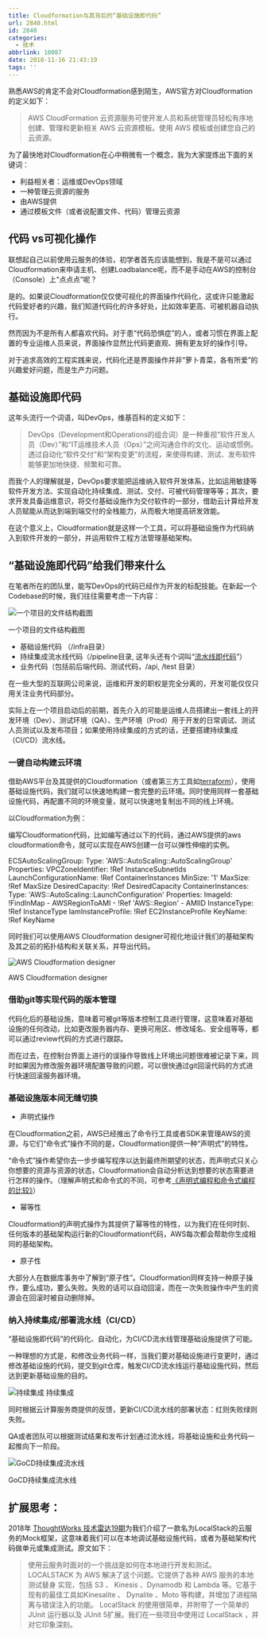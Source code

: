 ```yaml
---
title: Cloudformation与其背后的“基础设施即代码”
url: 2840.html
id: 2840
categories:
  - 技术
abbrlink: 10087
date: 2018-11-16 21:43:19
tags: ''
---
```


熟悉AWS的肯定不会对Cloudformation感到陌生，AWS官方对Cloudformation的定义如下：

> AWS CloudFormation 云资源服务可使开发人员和系统管理员轻松有序地创建、管理和更新相关 AWS 云资源模板。使用 AWS 模板或创建您自己的云资源。

为了最快地对Cloudformation在心中稍微有一个概念，我为大家提炼出下面的关键词：

*   利益相关者：运维或DevOps领域
*   一种管理云资源的服务
*   由AWS提供
*   通过模板文件（或者说配置文件、代码）管理云资源

代码 vs可视化操作
----------

联想起自己以前使用云服务的体验，初学者首先应该能想到，我是不是可以通过Cloudformation来申请主机、创建Loadbalance呢，而不是手动在AWS的控制台（Console）上“点点点”呢？

是的。如果说Cloudformation仅仅使可视化的界面操作代码化，这或许只能激起代码爱好者的兴趣，我们知道代码化的许多好处，比如效率更高、可被机器自动执行。

然而因为不是所有人都喜欢代码。对于患“代码恐惧症”的人，或者习惯在界面上配置的专业运维人员来说，界面操作显然比代码更直观、拥有更友好的操作引导。

对于追求高效的工程实践来说，代码化还是界面操作并非“萝卜青菜，各有所爱”的兴趣爱好问题，而是生产力问题。

基础设施即代码
-------

这年头流行一个词语，叫DevOps，维基百科的定义如下：

> DevOps（Development和Operations的组合词）是一种重视“软件开发人员（Dev）”和“IT运维技术人员（Ops）”之间沟通合作的文化、运动或惯例。透过自动化“软件交付”和“架构变更”的流程，来使得构建、测试、发布软件能够更加地快捷、频繁和可靠。

而我个人的理解就是，DevOps要求能把运维纳入软件开发体系，比如运用敏捷等软件开发方法、实现自动化持续集成、测试、交付、可被代码管理等等；其次，要求开发具备运维意识，将交付基础设施作为交付软件的一部分，借助云计算给开发人员赋能从而达到端到端交付的全栈能力，从而极大地提高研发效能。

在这个意义上，Cloudformation就是这样一个工具，可以将基础设施作为代码纳入到软件开发的一部分，并运用软件工程方法管理基础架构。

“基础设施即代码”给我们带来什么
----------------

在笔者所在的团队里，能写DevOps的代码已经作为开发的标配技能。在新起一个Codebase的时候，我们往往需要考虑一下内容：  

![一个项目的文件结构截图](https://baiyuan.wang/wp-content/uploads/2018/11/20181116134234113.jpg)

一个项目的文件结构截图

*   基础设施代码 （/infra目录）
*   持续集成流水线代码（/pipeline目录, 这年头还有个词叫“[流水线即代码](http://insights.thoughtworkers.org/pipeline-as-code/)”）
*   业务代码（包括前后端代码、测试代码，/api, /test 目录）

在一些大型的互联网公司来说，运维和开发的职权是完全分离的，开发可能仅仅只用关注业务代码部分。

实际上在一个项目启动后的前期，首先介入的可能是运维人员搭建出一套线上的开发环境（Dev）、测试环境（QA）、生产环境（Prod）用于开发的日常调试、测试人员测试以及发布项目；如果使用持续集成的方式的话，还要搭建持续集成（CI/CD）流水线。

### 一键自动构建云环境

借助AWS平台及其提供的Cloudformation（或者第三方工具如[terraform](https://www.terraform.io/)），使用基础设施代码，我们就可以快速地构建一套完整的云环境。同时使用同样一套基础设施代码，再配置不同的环境变量，就可以快速地复制出不同的线上环境。

以Cloudformation为例：

编写Cloudformation代码，比如编写通过以下的代码，通过AWS提供的aws cloudformation命令，就可以实现在AWS创建一台可以弹性伸缩的实例。

ECSAutoScalingGroup:
    Type: 'AWS::AutoScaling::AutoScalingGroup'
    Properties:
      VPCZoneIdentifier: !Ref InstanceSubnetIds
      LaunchConfigurationName: !Ref ContainerInstances
      MinSize: '1'
      MaxSize: !Ref MaxSize
      DesiredCapacity: !Ref DesiredCapacity
  ContainerInstances:
    Type: 'AWS::AutoScaling::LaunchConfiguration'
    Properties:
      ImageId: !FindInMap 
        \- AWSRegionToAMI
        \- !Ref 'AWS::Region'
        \- AMIID
      InstanceType: !Ref InstanceType
      IamInstanceProfile: !Ref EC2InstanceProfile
      KeyName: !Ref KeyName

同时我们可以使用AWS Cloudformation designer可视化地设计我们的基础架构及其之前的拓扑结构和关联关系，并导出代码。

![AWS Cloudformation designer](https://baiyuan.wang/wp-content/uploads/2018/11/20181116134234212.jpg)

AWS Cloudformation designer

### 借助git等实现代码的版本管理

代码化后的基础设施，意味着可被git等版本控制工具进行管理，这意味着对基础设施的任何改动，比如更改服务器内存、更换可用区、修改域名、安全组等等，都可以通过review代码的方式进行跟踪。

而在过去，在控制台界面上进行的误操作导致线上环境出问题很难被记录下来，同时如果因为修改服务器环境配置导致的问题，可以很快通过git回滚代码的方式进行快速回滚服务器环境。

### 基础设施版本间无缝切换

*   声明式操作

在Cloudformation之前，AWS已经推出了命令行工具或者SDK来管理AWS的资源，与它们“命令式”操作不同的是，Cloudformation提供一种“声明式”的特性。

“命令式”操作希望你去一步步编写程序以达到最终所期望的状态，而声明式只关心你想要的资源与资源的状态，Cloudformation会自动分析达到想要的状态需要进行怎样的操作。（理解声明式和命令式的不同，可参考[《声明式编程和命令式编程的比较》](http://www.aqee.net/post/imperative-vs-declarative.html)）

*   幂等性

Cloudformation的声明式操作为其提供了幂等性的特性，以为我们在任何时刻、任何版本的基础架构运行新的Cloudformation代码，AWS每次都会帮助你生成相同的基础架构。

*   原子性

大部分人在数据库事务中了解到“原子性”。Cloudformation同样支持一种原子操作，要么成功，要么失败。失败的话可以自动回滚，而在一次失败操作中产生的资源会在回滚时被自动删除掉。

### 纳入持续集成/部署流水线（CI/CD）

“基础设施即代码”的代码化、自动化，为CI/CD流水线管理基础设施提供了可能。

一种理想的方式是，和修改业务代码一样，当我们要对基础设施进行变更时，通过修改基础设施的代码，提交到git仓库，触发CI/CD流水线运行基础设施代码，然后达到更新基础设施的目的。  

![持续集成](https://baiyuan.wang/wp-content/uploads/2018/11/20181116134234318.jpg) 持续集成

同时根据云计算服务商提供的反馈，更新CI/CD流水线的部署状态：红则失败绿则失败。

QA或者团队可以根据测试结果和发布计划通过流水线，将基础设施和业务代码一起推向下一阶段。

![GoCD持续集成流水线](https://baiyuan.wang/wp-content/uploads/2018/11/20181116134236418.jpg)

GoCD持续集成流水线

扩展思考：
-----

2018年 [ThoughtWorks 技术雷达19期](https://assets.thoughtworks.com/assets/technology-radar-vol-19-cn.pdf)为我们介绍了一款名为LocalStack的云服务的Mock框架，这意味着我们可以在本地调试基础设施代码，或者为基础架构代码做单元或集成测试。原文如下：

> 使用云服务时面对的一个挑战是如何在本地进行开发和测试。 LOCALSTACK 为 AWS 解决了这个问题。它提供了各种 AWS 服务的本地 测试替身 实现，包括 S3 、 Kinesis 、Dynamodb 和 Lambda 等。它基于现有的最佳工具如Kinesalite 、 Dynalite 、Moto 等构建，并增加了进程隔离与错误注入的功能。 LocalStack 的使用很简单，并附带了一个简单的 JUnit 运行器以及 JUnit 5扩展。我们在一些项目中使用过 LocalStack ，并对它印象深刻。